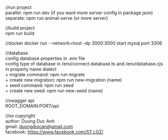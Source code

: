 //run project\
    parallel: npm run dev (if you want more server config in package.json)\
    separate: npm run animal-serve (or more server)

//build project\
npm run build

//docker
docker run --network=host -dp 3000:3000 start
mysql port 3306

//database\
config database properties in .env file\
config type of database in /env/connect.database.ts and /env/database.cjs in property name dialect\
    + migrate command: npm run migrate\
    + create new migration: npm run new-migration (name)\
    + seed command: npm run seed\
    + create new seed: npm run new-seed (name)

//swagger api\
ROOT_DOMAIN:PORT/api

//no copyright\
author: Duong Duc Anh\
gmail: duongdoican@gmail.com\
facebook: https://www.facebook.com/ST.LGZ/
